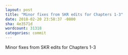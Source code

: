 ```yaml
---
layout: post
title: "Minor fixes from SKR edits for Chapters 1-3"
date: 2018-02-20 23:58:37 -0800
sha: 4e3571d
wordcount: 31318
categories: commit
---
```

Minor fixes from SKR edits for Chapters 1-3
